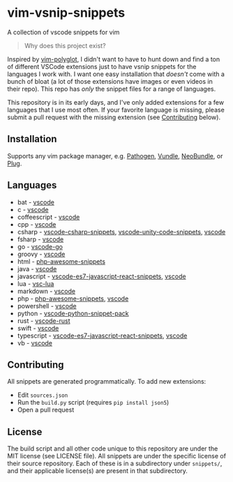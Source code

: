 # vim-vsnip-snippets
A collection of vscode snippets for vim

> Why does this project exist?

Inspired by [vim-polyglot](https://github.com/sheerun/vim-polyglot), I didn't
want to have to hunt down and find a ton of different VSCode extensions just to
have vsnip snippets for the languages I work with. I want one easy installation
that *doesn't* come with a bunch of bloat (a lot of those extensions have images
or even videos in their repo). This repo has *only* the snippet files for a
range of languages.

This repository is in its early days, and I've only added extensions for a few
languages that I use most often. If your favorite language is missing, please
submit a pull request with the missing extension (see
[Contributing](#contributing) below).

## Installation
Supports any vim package manager, e.g. [Pathogen](https://github.com/tpope/vim-pathogen), [Vundle](https://github.com/VundleVim/Vundle.vim), [NeoBundle](https://github.com/Shougo/neobundle.vim), or [Plug](https://github.com/junegunn/vim-plug).

## Languages
* bat - [vscode](https://github.com/microsoft/vscode.git)
* c - [vscode](https://github.com/microsoft/vscode.git)
* coffeescript - [vscode](https://github.com/microsoft/vscode.git)
* cpp - [vscode](https://github.com/microsoft/vscode.git)
* csharp - [vscode-csharp-snippets](https://github.com/J0rgeSerran0/vscode-csharp-snippets.git), [vscode-unity-code-snippets](https://github.com/kleber-swf/vscode-unity-code-snippets.git), [vscode](https://github.com/microsoft/vscode.git)
* fsharp - [vscode](https://github.com/microsoft/vscode.git)
* go - [vscode-go](https://github.com/golang/vscode-go.git)
* groovy - [vscode](https://github.com/microsoft/vscode.git)
* html - [php-awesome-snippets](https://github.com/h4kst3r/php-awesome-snippets.git)
* java - [vscode](https://github.com/microsoft/vscode.git)
* javascript - [vscode-es7-javascript-react-snippets](https://github.com/dsznajder/vscode-es7-javascript-react-snippets.git), [vscode](https://github.com/microsoft/vscode.git)
* lua - [vsc-lua](https://github.com/keyring/vsc-lua.git)
* markdown - [vscode](https://github.com/microsoft/vscode.git)
* php - [php-awesome-snippets](https://github.com/h4kst3r/php-awesome-snippets.git), [vscode](https://github.com/microsoft/vscode.git)
* powershell - [vscode](https://github.com/microsoft/vscode.git)
* python - [vscode-python-snippet-pack](https://github.com/ylcnfrht/vscode-python-snippet-pack.git)
* rust - [vscode-rust](https://github.com/rust-lang/vscode-rust.git)
* swift - [vscode](https://github.com/microsoft/vscode.git)
* typescript - [vscode-es7-javascript-react-snippets](https://github.com/dsznajder/vscode-es7-javascript-react-snippets.git), [vscode](https://github.com/microsoft/vscode.git)
* vb - [vscode](https://github.com/microsoft/vscode.git)

## Contributing
All snippets are generated programmatically. To add new extensions:

* Edit `sources.json` 
* Run the `build.py` script (requires `pip install json5`)
* Open a pull request

## License

The build script and all other code unique to this repository are under the MIT
license (see LICENSE file). All snippets are under the specific license of their
source repository. Each of these is in a subdirectory under `snippets/`, and
their applicable license(s) are present in that subdirectory.
